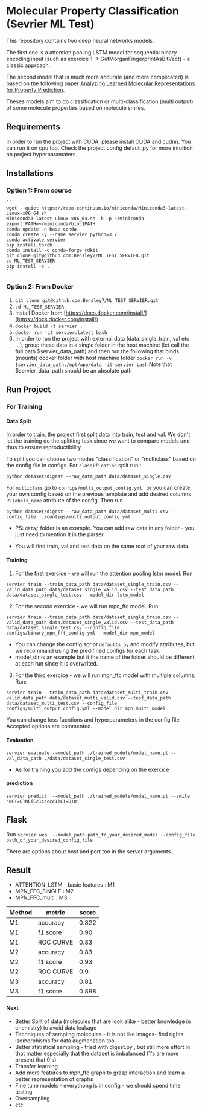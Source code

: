 # Molecular Property Classification (Sevrier ML Test)

This repository contains two deep neural networks models.

The first one is a attention pooling LSTM model for sequential binary encoding input (such as exercice 1 -> GetMorganFingerprintAsBitVect) - a classic approach.

The second model that is much more accurate (and more complicated) is based on the following paper [Analyzing Learned Molecular Representations for Property Prediction](https://pubs.acs.org/doi/abs/10.1021/acs.jcim.9b00237).

Theses models aim to do classification or multi-classification (multi output) of some molecule properties based on molecule smiles.


## Requirements

In order to run the project with CUDA, please install CUDA and cudnn. You can run it on cpu too. Check the project config default.py for more intuition on project hyperparamaters.


## Installations

### Option 1: From source
    ```
    wget --quiet https://repo.continuum.io/miniconda/Miniconda3-latest-Linux-x86_64.sh
    Miniconda3-latest-Linux-x86_64.sh -b -p ~/miniconda 
    export PATH=~/miniconda/bin:$PATH
    conda update -n base conda
    conda create -y --name servier python=3.7
    conda activate servier
    pip install torch
    conda install -c conda-forge rdkit
    git clone git@github.com:Bensley7/ML_TEST_SERVIER.git
    cd ML_TEST_SERVIER
    pip install -e .
    ```

### Option 2: From Docker

1. `git clone git@github.com:Bensley7/ML_TEST_SERVIER.git`
2. `cd ML_TEST_SERVIER`
3. Install Docker from [https://docs.docker.com/install/](https://docs.docker.com/install/)
4. `docker build -t servier .`
5. `docker run -it servier:latest bash`
6. In order to run the project with external data (data_single_train, val etc ...), group these data in a single folder in the host machine (let call the full path $servier_data_path) and then run the following that binds (mounts) docker folder with host machine folder `docker run -v $servier_data_path:/opt/app/data -it servier bash` Note that $servier_data_path should be an absolute path


## Run Project

### For Training

#### Data Split
In order to train, the project first split data into train, test and val. We don't let the training do the splitting task since we want to compare models and thus to ensure reproductibility.

To split you can choose two modes  "classification" or "multiclass" based on the config file in configs.
For `classification` split run :
```
python dataset/digest --raw_data_path data/dataset_single.csv
```

For `mutliclass` go to `configs/multi_output_config.yml ` or you can create your own config based on the previous template and add desired columns in `labels_name` attribute of the config. Then run 

```
python dataset/digest --raw_data_path data/dataset_multi.csv --config_file ../configs/multi_output_config.yml
```
- PS: `data/` folder is an example. You can add raw data in any folder - you just need to mention it in the parser

- You will find train, val and test data on the same root of your raw data.
 
#### Training 

1. For the first exercice - we will run the attention pooling lstm model. Run 
```
servier train --train_data_path data/dataset_single_train.csv --valid_data_path data/dataset_single_valid.csv --test_data_path data/dataset_single_test.csv --model_dir lstm_model
```

2. For the second exercice - we will run mpn_ffc model. Run: 
```
servier train --train_data_path data/dataset_single_train.csv --valid_data_path data/dataset_single_valid.csv --test_data_path data/dataset_single_test.csv --config_file configs/binary_mpn_fft_config.yml --model_dir mpn_model
```
- You can change the config script `defaults.py` and modify attributes,  but we recommand using the predifined configs for each task. 
- model_dir is an example but it the name of the folder should be different at each run since it is overwrited.

3. For the third exercice - we will run mpn_ffc model with multiple columns. Run:

```
servier train --train_data_path data/dataset_multi_train.csv --valid_data_path data/dataset_multi_valid.csv --test_data_path data/dataset_multi_test.csv --config_file configs/multi_output_config.yml --model_dir mpn_multi_model
```

You can change loss fucntions and hyperparameters in the config file. Accepted options are commented.

#### Evaluation
```
servier evaluate --model_path ./trained_models/model_name.pt --val_data_path ./data/dataset_single_test.csv
```
- As for training you add the configs depending on the exercice

#### prediction
```
servier predict  --model_path ./trained_models/model_name.pt --smile 'NC(=O)NC(Cc1ccccc1)C(=O)O'
```

## Flask

Run `servier web  --model_path path_to_your_desired_model --config_file path_of_your_desired_config_file` 

There are options about host and port too in the server arguments .

## Result

- ATTENTION_LSTM - basic features : M1
- MPN_FFC_SINGLE : M2
- MPN_FFC_multi : M3

Method  | metric  | score
------------- |------------- | -------------
M1      | accuracy  | 0.822
M1      | f1 score  | 0.90
M1      | ROC CURVE  | 0.83
M2      | accuracy  | 0.83
M2      | f1 score  | 0.93
M2      | ROC CURVE  | 0.9
M3      | accuracy  | 0.81
M3      | f1 score  | 0.898

#### Next
- Better Split of data (molecules that are look alike - better knowledge in chemistry) to avoid data leakage
- Techniques of sampling molecules - it is not like images- find rights isomorphisms for data augmenation too
- Better statistical sampling - tried with digest.py , but still more effort in that matter especially that the dataset is imbalanced (1's are more present that 0's)
- Transfer learning
- Add more features to mpn_ffc graph to grasp interaction and learn a better representation of graphs
- Fine tune models - everythong is in config - we should spend time testing
- Oversampling
- etc




